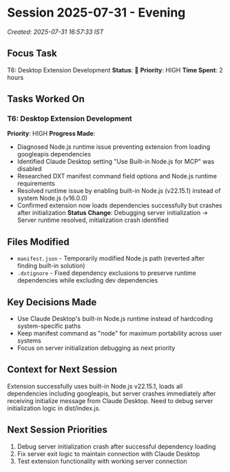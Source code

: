 # Session 2025-07-31 - Evening
*Created: 2025-07-31 16:57:33 IST*

## Focus Task
T6: Desktop Extension Development
**Status**: 🔄 **Priority**: HIGH
**Time Spent**: 2 hours

## Tasks Worked On
### T6: Desktop Extension Development
**Priority**: HIGH
**Progress Made**:
- Diagnosed Node.js runtime issue preventing extension from loading googleapis dependencies
- Identified Claude Desktop setting "Use Built-in Node.js for MCP" was disabled
- Researched DXT manifest command field options and Node.js runtime requirements
- Resolved runtime issue by enabling built-in Node.js (v22.15.1) instead of system Node.js (v16.0.0)
- Confirmed extension now loads dependencies successfully but crashes after initialization
**Status Change**: Debugging server initialization → Server runtime resolved, initialization crash identified

## Files Modified
- `manifest.json` - Temporarily modified Node.js path (reverted after finding built-in solution)
- `.dxtignore` - Fixed dependency exclusions to preserve runtime dependencies while excluding dev dependencies

## Key Decisions Made
- Use Claude Desktop's built-in Node.js runtime instead of hardcoding system-specific paths
- Keep manifest command as "node" for maximum portability across user systems
- Focus on server initialization debugging as next priority

## Context for Next Session
Extension successfully uses built-in Node.js v22.15.1, loads all dependencies including googleapis, but server crashes immediately after receiving initialize message from Claude Desktop. Need to debug server initialization logic in dist/index.js.

## Next Session Priorities
1. Debug server initialization crash after successful dependency loading
2. Fix server exit logic to maintain connection with Claude Desktop
3. Test extension functionality with working server connection

